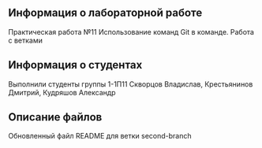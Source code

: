## Информация о лабораторной работе

Практическая работа №11
Использование команд Git в команде. Работа с ветками


## Информация о студентах

Выполнили студенты группы 1-1П11
Скворцов Владислав, Крестьянинов Дмитрий, Кудряшов Александр

## Описание файлов

Обновленный файл README для ветки second-branch